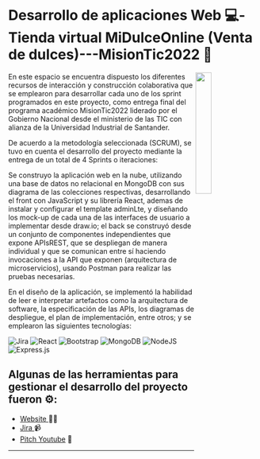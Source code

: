 # Desarrollo de aplicaciones Web 💻- Tienda virtual MiDulceOnline (Venta de dulces)---MisionTic2022 🚀 

<img align="right" src="https://i.ibb.co/LN0f3tb/Mision-TIC-UIS.png" width="25%" />


En este espacio se encuentra dispuesto los diferentes recursos de interacción y construcción colaborativa que se emplearon para desarrollar cada uno de los sprint programados en este proyecto, como entrega final del programa académico MisionTic2022 liderado por el Gobierno Nacional desde el ministerio de las TIC con alianza de la Universidad Industrial de Santander.

De acuerdo a la metodología seleccionada (SCRUM), se tuvo en  cuenta el desarrollo del proyecto mediante la entrega de un total de 4 Sprints o iteraciones:



Se construyo la aplicación web en la nube, utilizando una base de datos no relacional en MongoDB con sus diagrama de las colecciones respectivas, desarrollando el front con JavaScript y su librería React, ademas de instalar y configurar el template adminLte, y diseñando los mock-up de cada una de las interfaces de usuario a implementar desde draw.io; el back se construyó desde un conjunto de componentes	independientes que	expone	APIsREST, que se despliegan de manera individual y que se comunican entre sí haciendo invocaciones a la API que exponen (arquitectura de microservicios), usando Postman para realizar las pruebas necesarias.

En el diseño de la aplicación, se implementó la habilidad de leer e interpretar artefactos como la	arquitectura de	software,	la	especificación	de	las	APIs,	los	diagramas	de	despliegue,	el	plan de implementación, entre otros; y se emplearon las siguientes tecnologías:


![Jira](https://img.shields.io/badge/jira-%230A0FFF.svg?style=for-the-badge&logo=jira&logoColor=white)
![React](https://img.shields.io/badge/react-%2320232a.svg?style=for-the-badge&logo=react&logoColor=%2361DAFB)
![Bootstrap](https://img.shields.io/badge/bootstrap-%238511FA.svg?style=for-the-badge&logo=bootstrap&logoColor=white)
![MongoDB](https://img.shields.io/badge/MongoDB-4EA94B?style=for-the-badge&logo=mongodb&logoColor=white)
![NodeJS](https://img.shields.io/badge/node.js-6DA55F?style=for-the-badge&logo=node.js&logoColor=white)
![Express.js](https://img.shields.io/badge/express.js-%23404d59.svg?style=for-the-badge&logo=express&logoColor=%2361DAFB)


## Algunas de las herramientas  para gestionar el desarrollo del proyecto fueron ⚙: 

- <a href="https://midulceonline.netlify.app/">Website </a> ✍🏾
- <a href="https://lizbethgrisalescastro.atlassian.net/jira/software/projects/U2910/boards/2/backlog">Jira   </a> 📹 
-  <a href="https://youtube.com/watch?v=0VIMADyCCNQ">Pitch Youtube</a> 💼
---



